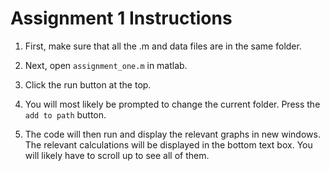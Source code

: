 # Assignment 1 Instructions 

1. First, make sure that all the .m and data files are in the same folder.

2. Next, open `assignment_one.m` in matlab.

3. Click the run button at the top.

4. You will most likely be prompted to change the current folder. Press the `add to path` button. 

5. The code will then run and display the relevant graphs in new windows. The relevant calculations will be displayed in the bottom text box. You will likely have to scroll up to see all of them.
